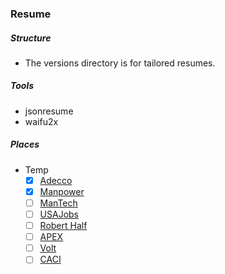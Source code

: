 ### Resume

##### Structure 
- The versions directory is for tailored resumes. 

##### Tools 
- jsonresume
- waifu2x


##### Places 
- Temp
    + [x] [Adecco](https://www.adeccousa.com)
    + [x] [Manpower](https://www.manpower.com)
    + [ ] [ManTech](http://www.mantech.com/Pages/Home.aspx)
    + [ ] [USAJobs](https://www.usajobs.gov)
    + [ ] [Robert Half](https://www.roberthalf.com/work-with-us/our-services/technology)
    + [ ] [APEX](https://www.apexsystems.com/Pages/default.aspx)
    + [ ] [Volt](http://staffing.volt.com)
    + [ ] [CACI](http://www.caci.com)
